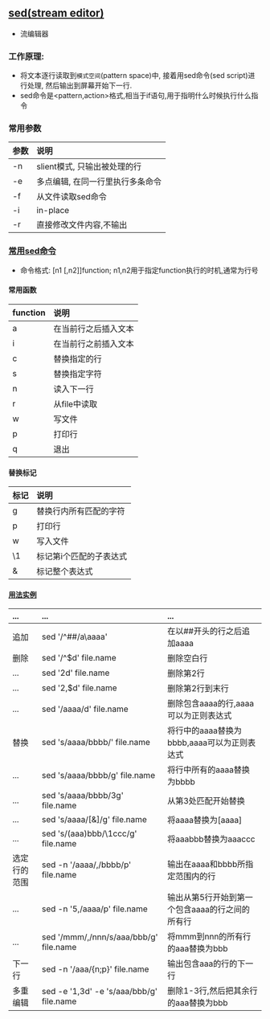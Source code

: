 ## [sed(stream editor)]( https://en.wikipedia.org/wiki/Sed#Mode_of_operation )
* 流编辑器

### 工作原理:
* 将文本逐行读取到`模式空间`(pattern space)中, 接着用sed命令(sed script)进行处理, 然后输出到屏幕开始下一行.
* sed命令是<pattern,action>格式,相当于if语句,用于指明什么时候执行什么指令

### 常用参数
| 参数 | 说明 |
|:---|:---|
| -n | slient模式, 只输出被处理的行 |
| -e | 多点编辑, 在同一行里执行多条命令 |
| -f | 从文件读取sed命令 |
| -i | in-place |
| -r | 直接修改文件内容,不输出 |

### [常用sed命令]( http://blog.csdn.net/wl_fln/article/details/7281986 )
* 命令格式: [n1 [,n2]]function; n1,n2用于指定function执行的时机,通常为行号

#### 常用函数
| function | 说明 |
|:---|:---|
| a | 在当前行之后插入文本 |
| i | 在当前行之前插入文本 |
| c | 替换指定的行 |
| s | 替换指定字符 |
| n | 读入下一行 |
| r <file> | 从file中读取 |
| w <file> | 写文件 |
| p | 打印行 |
| q | 退出 |

#### 替换标记
| 标记 | 说明 |
|:---|:---|
| g | 替换行内所有匹配的字符 |
| p | 打印行 |
| w | 写入文件 |
| \1 | 标记第i个匹配的子表达式 |
| & | 标记整个表达式 |

#### [用法实例]( http://man.linuxde.net/sed )
| ... | ... | ... |
|:---|:---|:---|
| 追加 | sed '/^##/a\aaaa' | 在以##开头的行之后追加aaaa |
| 删除 | sed '/^$d' file.name | 删除空白行 |
| ... | sed '2d' file.name | 删除第2行 |
| ... | sed '2,$d' file.name | 删除第2行到末行 |
| ... | sed '/aaaa/d' file.name | 删除包含aaaa的行,aaaa可以为正则表达式 |
| 替换 | sed 's/aaaa/bbbb/' file.name | 将行中的aaaa替换为bbbb,aaaa可以为正则表达式 |
| ... | sed 's/aaaa/bbbb/g' file.name | 将行中所有的aaaa替换为bbbb |
| ... | sed 's/aaaa/bbbb/3g' file.name | 从第3处匹配开始替换 |
| ... | sed 's/aaaa/[&]/g' file.name | 将aaaa替换为[aaaa] |
| ... | sed 's/\(aaa\)bbb/\1ccc/g' file.name | 将aaabbb替换为aaaccc |
| 选定行的范围 | sed -n '/aaaa/,/bbbb/p' file.name | 输出在aaaa和bbbb所指定范围内的行 |
| ... | sed -n '5,/aaaa/p' file.name | 输出从第5行开始到第一个包含aaaa的行之间的所有行 |
| ... | sed '/mmm/,/nnn/s/aaa/bbb/g' file.name | 将mmm到nnn的所有行的aaa替换为bbb |
| 下一行 | sed -n '/aaa/{n;p}' file.name | 输出包含aaa的行的下一行 |
| 多重编辑 | sed -e '1,3d' -e 's/aaa/bbb/g' file.name | 删除1-3行,然后把其余行的aaa替换为bbb |
